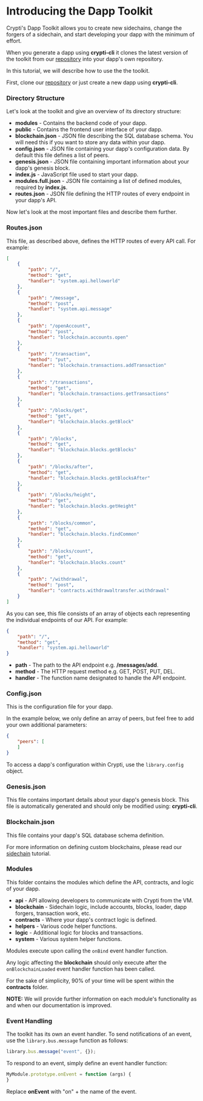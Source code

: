 # Introducing the Dapp Toolkit

Crypti's Dapp Toolkit allows you to create new sidechains, change the forgers of a sidechain, and start developing your dapp with the minimum of effort.

When you generate a dapp using **crypti-cli** it clones the latest version of the toolkit from our [repository](https://github.com/crypti/testdapp) into your dapp's own repository.

In this tutorial, we will describe how to use the the toolkit.

First, clone our [repository](https://github.com/crypti/testdapp) or just create a new dapp using **crypti-cli**.

### Directory Structure

Let's look at the toolkit and give an overview of its directory structure:

  * **modules** - Contains the backend code of your dapp.
  * **public** - Contains the frontend user interface of your dapp.
  * **blockchain.json** - JSON file describing the SQL database schema. You will need this if you want to store any data within your dapp.
  * **config.json** - JSON file containing your dapp's configuration data. By default this file defines a list of peers.
  * **genesis.json** - JSON file containing important information about your dapp's genesis block.
  * **index.js** - JavaScript file used to start your dapp.
  * **modules.full.json** - JSON file containing a list of defined modules, required by **index.js**.
  * **routes.json** - JSON file defining the HTTP routes of every endpoint in your dapp's API.

Now let's look at the most important files and describe them further.

### Routes.json

This file, as described above, defines the HTTP routes of every API call. For example:

```json
[
	{
		"path": "/",
		"method": "get",
		"handler": "system.api.helloworld"
	},
	{
		"path": "/message",
		"method": "post",
		"handler": "system.api.message"
	},
	{
		"path": "/openAccount",
		"method": "post",
		"handler": "blockchain.accounts.open"
	},
	{
		"path": "/transaction",
		"method": "put",
		"handler": "blockchain.transactions.addTransaction"
	},
	{
		"path": "/transactions",
		"method": "get",
		"handler": "blockchain.transactions.getTransactions"
	},
	{
		"path": "/blocks/get",
		"method": "get",
		"handler": "blockchain.blocks.getBlock"
	},
	{
		"path": "/blocks",
		"method": "get",
		"handler": "blockchain.blocks.getBlocks"
	},
	{
		"path": "/blocks/after",
		"method": "get",
		"handler": "blockchain.blocks.getBlocksAfter"
	},
	{
		"path": "/blocks/height",
		"method": "get",
		"handler": "blockchain.blocks.getHeight"
	},
	{
		"path": "/blocks/common",
		"method": "get",
		"handler": "blockchain.blocks.findCommon"
	},
	{
		"path": "/blocks/count",
		"method": "get",
		"handler": "blockchain.blocks.count"
	},
  	{
		"path": "/withdrawal",
		"method": "post",
		"handler": "contracts.withdrawaltransfer.withdrawal"
	}
]
```

As you can see, this file consists of an array of objects each representing the individual endpoints of our API. For example:

```json
{
	"path": "/",
	"method": "get",
	"handler": "system.api.helloworld"
}
```

  * **path** - The path to the API endpoint e.g. **/messages/add**.
  * **method** - The HTTP request method e.g. GET, POST, PUT, DEL.
  * **handler** - The function name designated to handle the API endpoint.

### Config.json

This is the configuration file for your dapp.

In the example below, we only define an array of peers, but feel free to add your own additional parameters:

```json
{
	"peers": [
	]
}
```

To access a dapp's configuration within Crypti, use the `library.config` object.

### Genesis.json

This file contains important details about your dapp's genesis block. This file is automatically generated and should only be modified using: **crypti-cli**.

### Blockchain.json

This file contains your dapp's SQL database schema definition.

For more information on defining custom blockchains, please read our [sidechain](Sidechain.md) tutorial.

### Modules

This folder contains the modules which define the API, contracts, and logic of your dapp.

  * **api** - API allowing developers to communicate with Crypti from the VM.
  * **blockchain** - Sidechain logic, include accounts, blocks, loader, dapp forgers, transaction work, etc.
  * **contracts** - Where your dapp's contract logic is defined.
  * **helpers** - Various code helper functions.
  * **logic** - Additional logic for blocks and transactions.
  * **system** - Various system helper functions.

Modules execute upon calling the `onBind` event handler function.

Any logic affecting the **blockchain** should only execute after the `onBlockchainLoaded` event handler function has been called.

For the sake of simplicity, 90% of your time will be spent within the **contracts** folder.

**NOTE:** We will provide further information on each module's functionality as and when our documentation is improved.

### Event Handling

The toolkit has its own an event handler. To send notifications of an event, use the `library.bus.message` function as follows:

```js
library.bus.message("event", {});
```

To respond to an event, simply define an event handler function:

```js
MyModule.prototype.onEvent = function (args) {
}
```

Replace **onEvent** with "on" + the name of the event.
